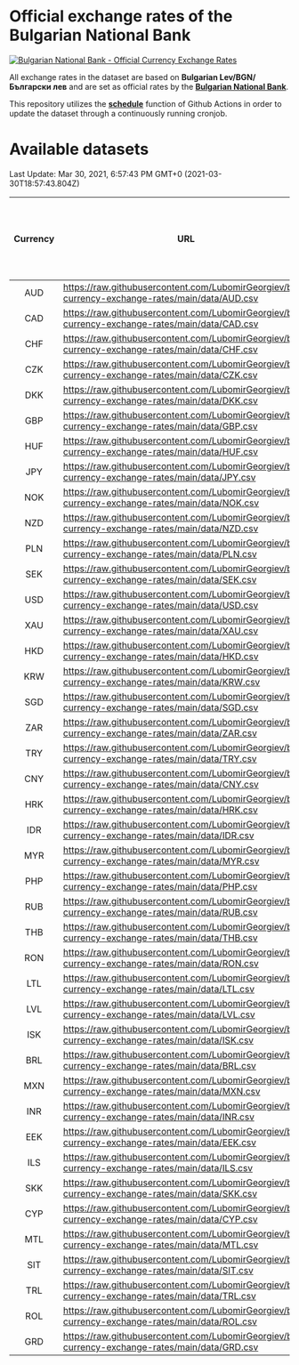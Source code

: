# Official exchange rates of the Bulgarian National Bank

[![Bulgarian National Bank - Official Currency Exchange Rates](https://github.com/LubomirGeorgiev/bnb-currency-exchange-rates/actions/workflows/update-rates.yml/badge.svg?branch=main)](https://github.com/LubomirGeorgiev/bnb-currency-exchange-rates/actions/workflows/update-rates.yml)

All exchange rates in the dataset are based on **Bulgarian Lev/BGN/Български лев** and are set as official rates by the [**Bulgarian National Bank**](https://www.bnb.bg/Statistics/StExternalSector/StExchangeRates/StERForeignCurrencies/index.htm?toLang=_EN).

This repository utilizes the [**schedule**](https://docs.github.com/en/actions/reference/events-that-trigger-workflows) function of Github Actions in order to update the dataset through a continuously running cronjob.

# Available datasets

<!-- START LINKS (DO NOT EVER FU*ING DELETE THIS COMMENT FOR THE LOVE OF YOUR LIFE!!! IF YOU ARE CURIOS HOW IT WORKS, YOU CAN HAVE A LOOK AT ./src/updateReadme.ts) -->

Last Update: Mar 30, 2021, 6:57:43 PM GMT+0 (2021-03-30T18:57:43.804Z)

| Currency | URL                                                                                             | Number of records | Number of missing days that were filled in |
| :------: | ----------------------------------------------------------------------------------------------- | :---------------: | :----------------------------------------: |
|   AUD    | https://raw.githubusercontent.com/LubomirGeorgiev/bnb-currency-exchange-rates/main/data/AUD.csv |       7484        |                    2305                    |
|   CAD    | https://raw.githubusercontent.com/LubomirGeorgiev/bnb-currency-exchange-rates/main/data/CAD.csv |       7484        |                    2305                    |
|   CHF    | https://raw.githubusercontent.com/LubomirGeorgiev/bnb-currency-exchange-rates/main/data/CHF.csv |       7484        |                    2305                    |
|   CZK    | https://raw.githubusercontent.com/LubomirGeorgiev/bnb-currency-exchange-rates/main/data/CZK.csv |       7484        |                    2305                    |
|   DKK    | https://raw.githubusercontent.com/LubomirGeorgiev/bnb-currency-exchange-rates/main/data/DKK.csv |       7484        |                    2305                    |
|   GBP    | https://raw.githubusercontent.com/LubomirGeorgiev/bnb-currency-exchange-rates/main/data/GBP.csv |       7484        |                    2305                    |
|   HUF    | https://raw.githubusercontent.com/LubomirGeorgiev/bnb-currency-exchange-rates/main/data/HUF.csv |       7484        |                    2305                    |
|   JPY    | https://raw.githubusercontent.com/LubomirGeorgiev/bnb-currency-exchange-rates/main/data/JPY.csv |       7484        |                    2305                    |
|   NOK    | https://raw.githubusercontent.com/LubomirGeorgiev/bnb-currency-exchange-rates/main/data/NOK.csv |       7484        |                    2305                    |
|   NZD    | https://raw.githubusercontent.com/LubomirGeorgiev/bnb-currency-exchange-rates/main/data/NZD.csv |       7484        |                    2305                    |
|   PLN    | https://raw.githubusercontent.com/LubomirGeorgiev/bnb-currency-exchange-rates/main/data/PLN.csv |       7484        |                    2305                    |
|   SEK    | https://raw.githubusercontent.com/LubomirGeorgiev/bnb-currency-exchange-rates/main/data/SEK.csv |       7484        |                    2305                    |
|   USD    | https://raw.githubusercontent.com/LubomirGeorgiev/bnb-currency-exchange-rates/main/data/USD.csv |       7484        |                    2305                    |
|   XAU    | https://raw.githubusercontent.com/LubomirGeorgiev/bnb-currency-exchange-rates/main/data/XAU.csv |       7484        |                    2307                    |
|   HKD    | https://raw.githubusercontent.com/LubomirGeorgiev/bnb-currency-exchange-rates/main/data/HKD.csv |       7184        |                    2216                    |
|   KRW    | https://raw.githubusercontent.com/LubomirGeorgiev/bnb-currency-exchange-rates/main/data/KRW.csv |       7184        |                    2216                    |
|   SGD    | https://raw.githubusercontent.com/LubomirGeorgiev/bnb-currency-exchange-rates/main/data/SGD.csv |       7184        |                    2216                    |
|   ZAR    | https://raw.githubusercontent.com/LubomirGeorgiev/bnb-currency-exchange-rates/main/data/ZAR.csv |       7184        |                    2216                    |
|   TRY    | https://raw.githubusercontent.com/LubomirGeorgiev/bnb-currency-exchange-rates/main/data/TRY.csv |       5666        |                    1746                    |
|   CNY    | https://raw.githubusercontent.com/LubomirGeorgiev/bnb-currency-exchange-rates/main/data/CNY.csv |       5546        |                    1710                    |
|   HRK    | https://raw.githubusercontent.com/LubomirGeorgiev/bnb-currency-exchange-rates/main/data/HRK.csv |       5546        |                    1710                    |
|   IDR    | https://raw.githubusercontent.com/LubomirGeorgiev/bnb-currency-exchange-rates/main/data/IDR.csv |       5546        |                    1710                    |
|   MYR    | https://raw.githubusercontent.com/LubomirGeorgiev/bnb-currency-exchange-rates/main/data/MYR.csv |       5546        |                    1710                    |
|   PHP    | https://raw.githubusercontent.com/LubomirGeorgiev/bnb-currency-exchange-rates/main/data/PHP.csv |       5546        |                    1710                    |
|   RUB    | https://raw.githubusercontent.com/LubomirGeorgiev/bnb-currency-exchange-rates/main/data/RUB.csv |       5546        |                    1710                    |
|   THB    | https://raw.githubusercontent.com/LubomirGeorgiev/bnb-currency-exchange-rates/main/data/THB.csv |       5546        |                    1710                    |
|   RON    | https://raw.githubusercontent.com/LubomirGeorgiev/bnb-currency-exchange-rates/main/data/RON.csv |       5487        |                    1692                    |
|   LTL    | https://raw.githubusercontent.com/LubomirGeorgiev/bnb-currency-exchange-rates/main/data/LTL.csv |       5154        |                    1583                    |
|   LVL    | https://raw.githubusercontent.com/LubomirGeorgiev/bnb-currency-exchange-rates/main/data/LVL.csv |       4791        |                    1471                    |
|   ISK    | https://raw.githubusercontent.com/LubomirGeorgiev/bnb-currency-exchange-rates/main/data/ISK.csv |       4730        |                    1465                    |
|   BRL    | https://raw.githubusercontent.com/LubomirGeorgiev/bnb-currency-exchange-rates/main/data/BRL.csv |       4574        |                    1411                    |
|   MXN    | https://raw.githubusercontent.com/LubomirGeorgiev/bnb-currency-exchange-rates/main/data/MXN.csv |       4574        |                    1411                    |
|   INR    | https://raw.githubusercontent.com/LubomirGeorgiev/bnb-currency-exchange-rates/main/data/INR.csv |       4207        |                    1297                    |
|   EEK    | https://raw.githubusercontent.com/LubomirGeorgiev/bnb-currency-exchange-rates/main/data/EEK.csv |       4001        |                    1227                    |
|   ILS    | https://raw.githubusercontent.com/LubomirGeorgiev/bnb-currency-exchange-rates/main/data/ILS.csv |       3480        |                    1075                    |
|   SKK    | https://raw.githubusercontent.com/LubomirGeorgiev/bnb-currency-exchange-rates/main/data/SKK.csv |       2972        |                    914                     |
|   CYP    | https://raw.githubusercontent.com/LubomirGeorgiev/bnb-currency-exchange-rates/main/data/CYP.csv |       2906        |                    890                     |
|   MTL    | https://raw.githubusercontent.com/LubomirGeorgiev/bnb-currency-exchange-rates/main/data/MTL.csv |       2606        |                    801                     |
|   SIT    | https://raw.githubusercontent.com/LubomirGeorgiev/bnb-currency-exchange-rates/main/data/SIT.csv |       2542        |                    778                     |
|   TRL    | https://raw.githubusercontent.com/LubomirGeorgiev/bnb-currency-exchange-rates/main/data/TRL.csv |       1816        |                    557                     |
|   ROL    | https://raw.githubusercontent.com/LubomirGeorgiev/bnb-currency-exchange-rates/main/data/ROL.csv |       1697        |                    524                     |
|   GRD    | https://raw.githubusercontent.com/LubomirGeorgiev/bnb-currency-exchange-rates/main/data/GRD.csv |        359        |                    107                     |

<!-- END LINKS (DO NOT EVER FU*ING DELETE THIS COMMENT FOR THE LOVE OF YOUR LIFE!!! IF YOU ARE CURIOS HOW IT WORKS, YOU CAN HAVE A LOOK AT ./src/updateReadme.ts) -->
